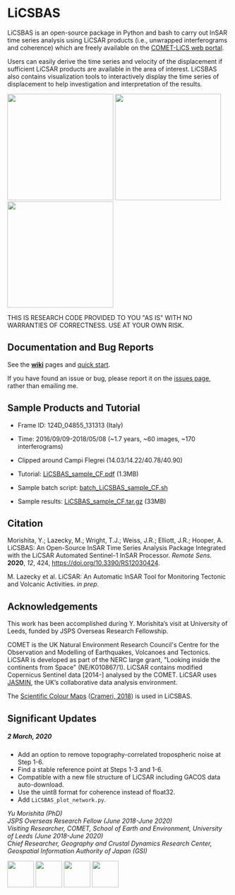 # LiCSBAS

LiCSBAS is an open-source package in Python and bash to carry out InSAR time series analysis using LiCSAR products (i.e., unwrapped interferograms and coherence) which are freely available on the [COMET-LiCS web portal](https://comet.nerc.ac.uk/COMET-LiCS-portal/).



Users can easily derive the time series and velocity of the displacement if sufficient LiCSAR products are available in the area of interest. LiCSBAS also contains visualization tools to interactively display the time series of displacement to help investigation and interpretation of the results.

[<img src="https://raw.githubusercontent.com/wiki/yumorishita/LiCSBAS/images/comet-lics-web.png"  height="240">](https://comet.nerc.ac.uk/COMET-LiCS-portal/) <img src="https://raw.githubusercontent.com/wiki/yumorishita/LiCSBAS/images/sample_vel.png"  height="240">  <img src="https://raw.githubusercontent.com/wiki/yumorishita/LiCSBAS/images/sample_ts.png"  height="240">

THIS IS RESEARCH CODE PROVIDED TO YOU "AS IS" WITH NO WARRANTIES OF CORRECTNESS. USE AT YOUR OWN RISK.

## Documentation and Bug Reports

See the [**wiki**](https://github.com/yumorishita/LiCSBAS/wiki) pages and [quick start](https://github.com/yumorishita/LiCSBAS/wiki/2_0_workflow#quick-start).

If you have found an issue or bug, please report it on the [issues page](https://github.com/yumorishita/LiCSBAS/issues), rather than emailing me.

## Sample Products and Tutorial

- Frame ID: 124D_04855_131313 (Italy)
- Time: 2016/09/09-2018/05/08 (~1.7 years, ~60 images, ~170 interferograms)
- Clipped around Campi Flegrei (14.03/14.22/40.78/40.90)

- Tutorial: [LiCSBAS_sample_CF.pdf](https://raw.githubusercontent.com/wiki/yumorishita/LiCSBAS/documents/LiCSBAS_sample_CF.pdf) (1.3MB)

- Sample batch script: [batch_LiCSBAS_sample_CF.sh](https://raw.githubusercontent.com/wiki/yumorishita/LiCSBAS/documents/batch_LiCSBAS_sample_CF.sh)
- Sample results: [LiCSBAS_sample_CF.tar.gz](https://raw.githubusercontent.com/wiki/yumorishita/LiCSBAS/sample/LiCSBAS_sample_CF.tar.gz) (33MB)

## Citation

Morishita, Y.; Lazecky, M.; Wright, T.J.; Weiss, J.R.; Elliott, J.R.; Hooper, A. LiCSBAS: An Open-Source InSAR Time Series Analysis Package Integrated with the LiCSAR Automated Sentinel-1 InSAR Processor. *Remote Sens.* **2020**, *12*, 424, https://doi.org/10.3390/RS12030424.

M. Lazecky et al. LiCSAR: An Automatic InSAR Tool for Monitoring Tectonic and Volcanic Activities. *in prep*.

## Acknowledgements

This work has been accomplished during Y. Morishita’s visit at University of Leeds, funded by JSPS Overseas Research Fellowship.

COMET is the UK Natural Environment Research Council's Centre for the Observation and Modelling of Earthquakes, Volcanoes and Tectonics. LiCSAR is developed as part of the NERC large grant, "Looking inside the continents from Space" (NE/K010867/1). LiCSAR contains modified Copernicus Sentinel data [2014-] analysed by the COMET. LiCSAR uses [JASMIN](http://jasmin.ac.uk), the UK’s collaborative data analysis environment.

The [Scientific Colour Maps](http://www.fabiocrameri.ch/colourmaps.php) ([Crameri, 2018](https://doi.org/10.5194/gmd-11-2541-2018)) is used in LiCSBAS.

## Significant Updates

##### 2 March, 2020

- Add an option to remove topography-correlated tropospheric noise at Step 1-6. 
- Find a stable reference point at Steps 1-3 and 1-6.
- Compatible with a new file structure of LiCSAR including GACOS data auto-download.
- Use the uint8 format for coherence instead of float32.
- Add `LiCSBAS_plot_network.py`.



*Yu Morishita (PhD)\
JSPS Overseas Research Fellow (June 2018-June 2020)\
Visiting Researcher, COMET, School of Earth and Environment, University of Leeds (June 2018-June 2020)\
Chief Researcher, Geography and Crustal Dynamics Research Center, Geospatial Information Authority of Japan (GSI)*

[<img src="https://raw.githubusercontent.com/wiki/yumorishita/LiCSBAS/images/COMET_logo.png"  height="60">](https://comet.nerc.ac.uk/)   [<img src="https://raw.githubusercontent.com/wiki/yumorishita/LiCSBAS/images/logo-leeds.png"  height="60">](https://environment.leeds.ac.uk/see/)  [<img src="https://raw.githubusercontent.com/wiki/yumorishita/LiCSBAS/images/LiCS_logo.jpg"  height="60">](https://comet.nerc.ac.uk/COMET-LiCS-portal/)   [<img src="https://raw.githubusercontent.com/wiki/yumorishita/LiCSBAS/images/GSI_logo.png"  height="60">](https://www.gsi.go.jp/)

